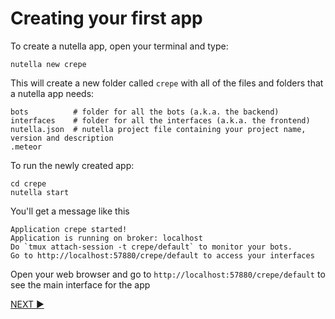 # Creating your first app

To create a nutella app, open your terminal and type:
```
nutella new crepe
```
This will create a new folder called `crepe` with all of the files and folders that a nutella app needs:

```
bots          # folder for all the bots (a.k.a. the backend)
interfaces    # folder for all the interfaces (a.k.a. the frontend)
nutella.json  # nutella project file containing your project name, version and description
.meteor               
```
To run the newly created app:

```
cd crepe
nutella start
```
You'll get a message like this
```
Application crepe started!
Application is running on broker: localhost
Do `tmux attach-session -t crepe/default` to monitor your bots.
Go to http://localhost:57880/crepe/default to access your interfaces
```

Open your web browser and go to `http://localhost:57880/crepe/default` to see the main interface for the app


[NEXT :arrow_forward:](tutorial_2.md)
